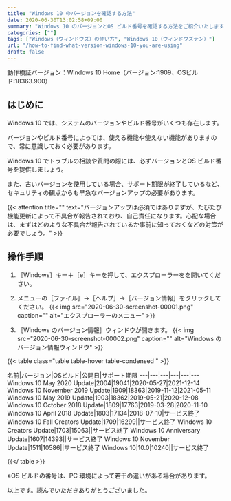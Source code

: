 ```yaml
---
title: "Windows 10 のバージョンを確認する方法"
date: 2020-06-30T13:02:58+09:00
summary: "Windows 10 のバージョンとOS ビルド番号を確認する方法をご紹介いたします。"
categories: [""]
tags: ["Windows（ウィンドウズ）の使い方", "Windows 10（ウィンドウズテン）"]
url: "/how-to-find-what-version-windows-10-you-are-using"
draft: false
---
```


動作検証バージョン：Windows 10 Home（バージョン:1909、OSビルド:18363.900）

## はじめに

Windows 10 では、システムのバージョンやビルド番号がいくつも存在します。

バージョンやビルド番号によっては、使える機能や使えない機能がありますので、常に意識しておく必要があります。

Windows 10 でトラブルの相談や質問の際には、必ずバージョンとOS ビルド番号を提供しましょう。

また、古いバージョンを使用している場合、サポート期限が終了しているなど、セキュリティの観点からも早急なバージョンアップの必要があります。

{{< attention title="" text="バージョンアップは必須ではありますが、たびたび機能更新によって不具合が報告されており、自己責任になります。心配な場合は、まずはどのような不具合が報告されているか事前に知っておくなどの対策が必要でしょう。" >}}

## 操作手順

1.  ［Windows］キー＋［e］キーを押して、エクスプローラーをを開いてください。

2. メニューの［ファイル］→［ヘルプ］→［バージョン情報］をクリックしてください。
{{< img src="2020-06-30-screenshot-00001.png" caption="" alt="エクスプローラーのメニュー" >}}

3. ［Windows のバージョン情報］ウィンドウが開きます。
{{< img src="2020-06-30-screenshot-00002.png" caption="" alt="Windows のバージョン情報ウィンドウ" >}}

{{< table class="table table-hover table-condensed " >}}

名前|バージョン|OSビルド|公開日|サポート期限
---|---|---|---|---|---
Windows 10 May 2020 Update|2004|19041|2020-05-27|2021-12-14
Windows 10 November 2019 Update|1909|18363|2019-11-12|2021-05-11
Windows 10 May 2019 Update|1903|18362|2019-05-21|2020-12-08
Windows 10 October 2018 Update|1809|17763|2019-03-28|2020-11-10
Windows 10 April 2018 Update|1803|17134|2018-07-10|サービス終了
Windows 10 Fall Creators Update|1709|16299||サービス終了
Windows 10 Creators Update|1703|15063||サービス終了
Windows 10 Anniversary Update|1607|14393||サービス終了
Windows 10 November Update|1511|10586||サービス終了
Windows 10|10.0|10240||サービス終了

{{</ table >}}

※OS ビルドの番号は、PC 環境によって若干の違いがある場合があります。

以上です。読んでいただきありがとうございました。
